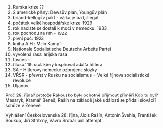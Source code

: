 1. Rurska krize ??
2. 2 americké plány: Dewsův plán, Youngův plán
3. briand-kellogův pakt - válka je bad, illegal
4. počátek velké hospodářské krize: 1929
5. rok naciste se dostali k moci v nemecku: 1933
6. rok pochodu na řím - 1922
7. pivní puč: 1923
8. kniha A.H.: Mein Kampf
9. Nationale Socialistische Deutsche Arbeits Partei
10. vyvolená rasa: árijská rasa
11. fasces - 
12. filosof 19. stol. ktery inspiroval adolfa hitlera
13. SA - Hitlerovy nemecke ozbrojene slozky
14. VŘSR - převrat v Rusku na socialismus = Velká říjnová socialistická revoluce
15. Uljanov

Proč 28. října? protože Rakousko bylo ochotné přijmout příměří
Kdo tu byl? Masaryk, Kramář, Beneš, Rašín
na základě jaké události se přidali slováci? schůze v Ženevě

Vyhlášení Československa 28. října, Alois Rašín, Antonín Švehla, František Soukup, Jiří Stříbrný, Vávro Šrobár
pull attempt
